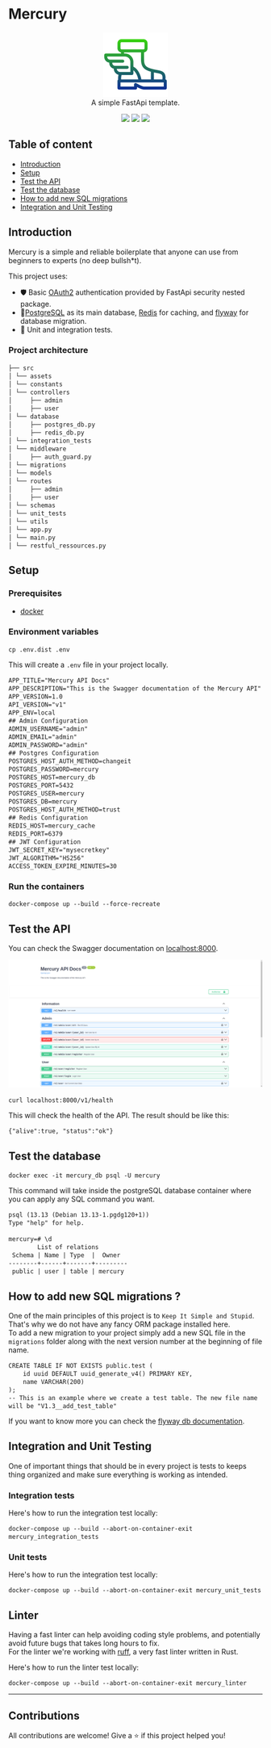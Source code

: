 # Mercury
<p align="center">
    <img src="./src/assets/mercury-logo.png"/> <br/>
    A simple FastApi template.
</p>

<p align="center">
    <img src="https://img.shields.io/badge/Made%20with-Python-1f425f.svg">
    <img src="https://github.com/ayoub3bidi/mercury/workflows/CI/badge.svg">
    <img src="https://img.shields.io/github/release/ayoub3bidi/mercury">
</p>

## Table of content

* [Introduction](#Introduction)
* [Setup](#setup)
* [Test the API](#test-the-api)
* [Test the database](#test-the-database)
* [How to add new SQL migrations](#how-to-add-new-sql-migrations)
* [Integration and Unit Testing](#integration-and-unit-testing)

## Introduction

Mercury is a simple and reliable boilerplate that anyone can use from beginners to experts (no deep bullsh*t).   

This project uses:  
- 🛡️ Basic [OAuth2](https://fastapi.tiangolo.com/tutorial/security/oauth2-jwt/?h=jwt) authentication provided by FastApi security nested package.
- 🔋[PostgreSQL](https://hub.docker.com/_/postgres) as its main database, [Redis](https://hub.docker.com/_/redis) for caching, and [flyway](https://hub.docker.com/r/flyway/flyway) for database migration.
- 🔋 Unit and integration tests.

### Project architecture

```
├── src
│ └── assets
│ └── constants
│ └── controllers
│     ├── admin
│     ├── user
│ └── database
│     ├── postgres_db.py
│     ├── redis_db.py
│ └── integration_tests
│ └── middleware
│     ├── auth_guard.py
│ └── migrations
│ └── models
│ └── routes
│     ├── admin
│     ├── user
│ └── schemas
│ └── unit_tests
│ └── utils
│ └── app.py
│ └── main.py
│ └── restful_ressources.py
```

## Setup
### Prerequisites

- [docker](https://www.docker.com)

### Environment variables

```shell
cp .env.dist .env
```

This will create a `.env` file in your project locally.

```shell
APP_TITLE="Mercury API Docs"
APP_DESCRIPTION="This is the Swagger documentation of the Mercury API"
APP_VERSION=1.0
API_VERSION="v1"
APP_ENV=local
## Admin Configuration
ADMIN_USERNAME="admin"
ADMIN_EMAIL="admin"
ADMIN_PASSWORD="admin"
## Postgres Configuration
POSTGRES_HOST_AUTH_METHOD=changeit
POSTGRES_PASSWORD=mercury
POSTGRES_HOST=mercury_db
POSTGRES_PORT=5432
POSTGRES_USER=mercury
POSTGRES_DB=mercury
POSTGRES_HOST_AUTH_METHOD=trust
## Redis Configuration
REDIS_HOST=mercury_cache
REDIS_PORT=6379
## JWT Configuration
JWT_SECRET_KEY="mysecretkey"
JWT_ALGORITHM="HS256"
ACCESS_TOKEN_EXPIRE_MINUTES=30
```

### Run the containers

```shell
docker-compose up --build --force-recreate
```

## Test the API

You can check the Swagger documentation on [localhost:8000](http://localhost:8000).

![Swagger page](./swagger.png)

```shell
curl localhost:8000/v1/health
```

This will check the health of the API. The result should be like this:

```
{"alive":true, "status":"ok"}
```

## Test the database

```shell
docker exec -it mercury_db psql -U mercury
```

This command will take inside the postgreSQL database container where you can apply any SQL command you want.

```
psql (13.13 (Debian 13.13-1.pgdg120+1))
Type "help" for help.

mercury=# \d
        List of relations
 Schema | Name | Type  |  Owner  
--------+------+-------+---------
 public | user | table | mercury
```

## How to add new SQL migrations ?
One of the main principles of this project is to `Keep It Simple and Stupid`.  
That's why we do not have any fancy ORM package installed here.  
To add a new migration to your project simply add a new SQL file in the `migrations` folder along with the next version number at the beginning of file name. 
 
```shell
CREATE TABLE IF NOT EXISTS public.test (
    id uuid DEFAULT uuid_generate_v4() PRIMARY KEY,
    name VARCHAR(200)
);
-- This is an example where we create a test table. The new file name will be "V1.3__add_test_table"
```

If you want to know more you can check the [flyway db documentation](https://flywaydb.org).

## Integration and Unit Testing

One of important things that should be in every project is tests to keeps thing organized and make sure everything is working as intended.

### Integration tests
Here's how to run the integration test locally:  

```shell
docker-compose up --build --abort-on-container-exit mercury_integration_tests
```

### Unit tests
Here's how to run the integration test locally:  

```shell
docker-compose up --build --abort-on-container-exit mercury_unit_tests
```

## Linter

Having a fast linter can help avoiding coding style problems, and potentially avoid future bugs that takes long hours to fix.  
For the linter we're working with [ruff](https://astral.sh/ruff), a very fast linter written in Rust.

Here's how to run the linter test locally:

```shell
docker-compose up --build --abort-on-container-exit mercury_linter
```

-------

## Contributions

All contributions are welcome! Give a ⭐️ if this project helped you!
